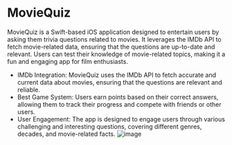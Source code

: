 # MovieQuiz

MovieQuiz is a Swift-based iOS application designed to entertain users by asking them trivia questions related to movies. It leverages the IMDb API to fetch movie-related data, ensuring that the questions are up-to-date and relevant. Users can test their knowledge of movie-related topics, making it a fun and engaging app for film enthusiasts.

- IMDb Integration: MovieQuiz uses the IMDb API to fetch accurate and current data about movies, ensuring that the questions are relevant and reliable.
- Best Game System: Users earn points based on their correct answers, allowing them to track their progress and compete with friends or other users.
- User Engagement: The app is designed to engage users through various challenging and interesting questions, covering different genres, decades, and movie-related facts.
![image](https://github.com/pixelfoxxx/MovieQuiz/assets/98941121/c94d2b57-bfc5-4e48-8584-285d85b1f977)
